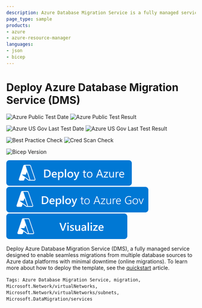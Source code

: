 ```yaml
---
description: Azure Database Migration Service is a fully managed service designed to enable seamless migrations from multiple database sources to Azure data platforms with minimal downtime (online migrations).
page_type: sample
products:
- azure
- azure-resource-manager
languages:
- json
- bicep
---
```

# Deploy Azure Database Migration Service (DMS)
![Azure Public Test Date](https://azurequickstartsservice.blob.core.windows.net/badges/quickstarts/microsoft.datamigration/azure-database-migration-simple-deploy/PublicLastTestDate.svg)
![Azure Public Test Result](https://azurequickstartsservice.blob.core.windows.net/badges/quickstarts/microsoft.datamigration/azure-database-migration-simple-deploy/PublicDeployment.svg)

![Azure US Gov Last Test Date](https://azurequickstartsservice.blob.core.windows.net/badges/quickstarts/microsoft.datamigration/azure-database-migration-simple-deploy/FairfaxLastTestDate.svg)
![Azure US Gov Last Test Result](https://azurequickstartsservice.blob.core.windows.net/badges/quickstarts/microsoft.datamigration/azure-database-migration-simple-deploy/FairfaxDeployment.svg)

![Best Practice Check](https://azurequickstartsservice.blob.core.windows.net/badges/quickstarts/microsoft.datamigration/azure-database-migration-simple-deploy/BestPracticeResult.svg)
![Cred Scan Check](https://azurequickstartsservice.blob.core.windows.net/badges/quickstarts/microsoft.datamigration/azure-database-migration-simple-deploy/CredScanResult.svg)

![Bicep Version](https://azurequickstartsservice.blob.core.windows.net/badges/quickstarts/microsoft.datamigration/azure-database-migration-simple-deploy/BicepVersion.svg)

[![Deploy To Azure](https://raw.githubusercontent.com/Azure/azure-quickstart-templates/master/1-CONTRIBUTION-GUIDE/images/deploytoazure.svg?sanitize=true)](https://portal.azure.com/#create/Microsoft.Template/uri/https%3A%2F%2Fraw.githubusercontent.com%2FAzure%2Fazure-quickstart-templates%2Fmaster%2Fquickstarts%2Fmicrosoft.datamigration%2Fazure-database-migration-simple-deploy%2Fazuredeploy.json)
[![Deploy To Azure US Gov](https://raw.githubusercontent.com/Azure/azure-quickstart-templates/master/1-CONTRIBUTION-GUIDE/images/deploytoazuregov.svg?sanitize=true)](https://portal.azure.us/#create/Microsoft.Template/uri/https%3A%2F%2Fraw.githubusercontent.com%2FAzure%2Fazure-quickstart-templates%2Fmaster%2Fquickstarts%2Fmicrosoft.datamigration%2Fazure-database-migration-simple-deploy%2Fazuredeploy.json)
[![Visualize](https://raw.githubusercontent.com/Azure/azure-quickstart-templates/master/1-CONTRIBUTION-GUIDE/images/visualizebutton.svg?sanitize=true)](http://armviz.io/#/?load=https%3A%2F%2Fraw.githubusercontent.com%2FAzure%2Fazure-quickstart-templates%2Fmaster%2Fquickstarts%2Fmicrosoft.datamigration%2Fazure-database-migration-simple-deploy%2Fazuredeploy.json)

Deploy Azure Database Migration Service (DMS), a fully managed service designed to enable seamless migrations from multiple database sources to Azure data platforms with minimal downtime (online migrations). To learn more about how to deploy the template, see the [quickstart](https://docs.microsoft.com/azure/dms/create-dms-resource-manager-template) article.

`Tags: Azure Database Migration Service, migration, Microsoft.Network/virtualNetworks, Microsoft.Network/virtualNetworks/subnets, Microsoft.DataMigration/services`
